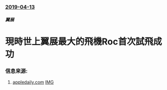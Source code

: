 ### [2019-04-13](/news/2019/04/13/index.md)

##### 翼展
# 現時世上翼展最大的飛機Roc首次試飛成功 




### 信息来源:

1. [appledaily.com](https://hk.news.appledaily.com/international/realtime/article/20190414/59486162) [IMG](https://static.appledaily.hk/images/e-paper/vdo/20190414/720pix/1555209195_13e2.jpg)
